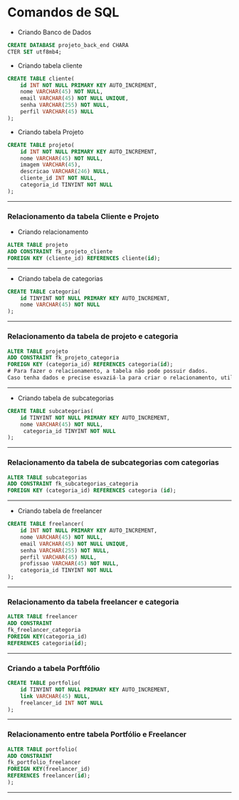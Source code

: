 # Comandos de SQL

- Criando Banco de Dados
```sql
CREATE DATABASE projeto_back_end CHARA
CTER SET utf8mb4;
```

- Criando tabela cliente

```sql
CREATE TABLE cliente(
    id INT NOT NULL PRIMARY KEY AUTO_INCREMENT,
    nome VARCHAR(45) NOT NULL,
    email VARCHAR(45) NOT NULL UNIQUE,
    senha VARCHAR(255) NOT NULL,
    perfil VARCHAR(45) NULL
);
```

- Criando tabela Projeto
```sql 
CREATE TABLE projeto(
    id INT NOT NULL PRIMARY KEY AUTO_INCREMENT,
    nome VARCHAR(45) NOT NULL,
    imagem VARCHAR(45),
    descricao VARCHAR(246) NULL,
    cliente_id INT NOT NULL,
    categoria_id TINYINT NOT NULL
);
```
---
### Relacionamento da tabela Cliente e Projeto

- Criando relacionamento

```sql
ALTER TABLE projeto 
ADD CONSTRAINT fk_projeto_cliente
FOREIGN KEY (cliente_id) REFERENCES cliente(id);
```

----
- Criando tabela de categorias

```sql
CREATE TABLE categoria(
    id TINYINT NOT NULL PRIMARY KEY AUTO_INCREMENT,
    nome VARCHAR(45) NOT NULL
);
```

---
### Relacionamento da tabela de projeto e categoria

```sql
ALTER TABLE projeto
ADD CONSTRAINT fk_projeto_categoria
FOREIGN KEY (categoria_id) REFERENCES categoria(id); 
# Para fazer o relacionamento, a tabela não pode possuir dados. 
Caso tenha dados e precise esvaziá-la para criar o relacionamento, utilize o trunkate
```

---
- Criando tabela de subcategorias
```sql
CREATE TABLE subcategorias(
    id TINYINT NOT NULL PRIMARY KEY AUTO_INCREMENT,
    nome VARCHAR(45) NOT NULL,
     categoria_id TINYINT NOT NULL
);
```

---
### Relacionamento da tabela de subcategorias com categorias
```sql 
ALTER TABLE subcategorias
ADD CONSTRAINT fk_subcategorias_categoria
FOREIGN KEY (categoria_id) REFERENCES categoria (id);
```

---
- Criando tabela de freelancer
```sql
CREATE TABLE freelancer(
    id INT NOT NULL PRIMARY KEY AUTO_INCREMENT,
    nome VARCHAR(45) NOT NULL,
    email VARCHAR(45) NOT NULL UNIQUE,
    senha VARCHAR(255) NOT NULL,
    perfil VARCHAR(45) NULL,
    profissao VARCHAR(45) NOT NULL,
    categoria_id TINYINT NOT NULL
);
```

---
### Relacionamento da tabela freelancer e categoria
```sql
ALTER TABLE freelancer
ADD CONSTRAINT
fk_freelancer_categoria
FOREIGN KEY(categoria_id)
REFERENCES categoria(id);
```
---

### Criando a tabela Porftfólio
```sql 
CREATE TABLE portfolio(
    id TINYINT NOT NULL PRIMARY KEY AUTO_INCREMENT,
    link VARCHAR(45) NULL,
    freelancer_id INT NOT NULL
);
```

---
### Relacionamento entre tabela Portfólio e Freelancer
```sql
ALTER TABLE portfolio(
ADD CONSTRAINT 
fk_portfolio_freelancer
FOREIGN KEY(freelancer_id)
REFERENCES freelancer(id);
);
```
---


